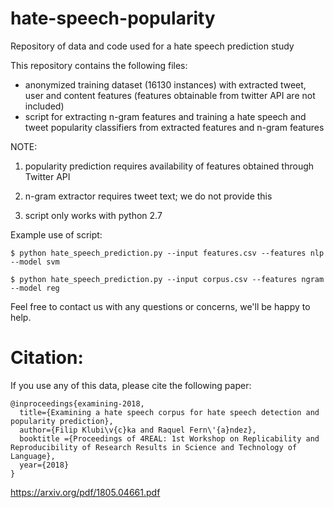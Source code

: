 # hate-speech-popularity
Repository of data and code used for a hate speech prediction study

This repository contains the following files:

- anonymized training dataset (16130 instances) with extracted tweet, user and content features (features obtainable from twitter API are not included)
- script for extracting n-gram features and training a hate speech and tweet popularity classifiers from extracted features and n-gram features 

NOTE: 

1) popularity prediction requires availability of features obtained through Twitter API

2) n-gram extractor requires tweet text; we do not provide this

3) script only works with python 2.7

Example use of script:

```
$ python hate_speech_prediction.py --input features.csv --features nlp --model svm

$ python hate_speech_prediction.py --input corpus.csv --features ngram --model reg
```

Feel free to contact us with any questions or concerns, we'll be happy to help. 


# Citation:

If you use any of this data, please cite the following paper:

```
@inproceedings{examining-2018,
  title={Examining a hate speech corpus for hate speech detection and popularity prediction},
  author={Filip Klubi\v{c}ka and Raquel Fern\'{a}ndez},
  booktitle ={Proceedings of 4REAL: 1st Workshop on Replicability and Reproducibility of Research Results in Science and Technology of Language},
  year={2018}
}
```
https://arxiv.org/pdf/1805.04661.pdf
